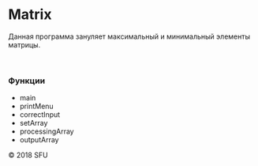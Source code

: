 # Matrix
<p>Данная программа зануляет максимальный и минимальный элементы матрицы.</p>
<br>
<h3>Функции</h3>
<ul>
 <li>main</li>
 <li>printMenu</li>
 <li>correctInput</li>
 <li>setArray</li>
 <li>processingArray</li>
 <li>outputArray</li>
</ul>
<p>© 2018 SFU</p>
